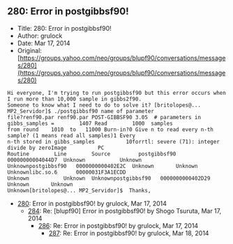 ## 280: Error in postgibbsf90!

- Title: 280: Error in postgibbsf90!
- Author: grulock
- Date: Mar 17, 2014
- Original: [https://groups.yahoo.com/neo/groups/blupf90/conversations/messages/280](https://groups.yahoo.com/neo/groups/blupf90/conversations/messages/280)

```
Hi everyone, I'm trying to run postgibbsf90 but this error occurs when I run more than 10,000 sample in gibbs2f90.
Someone to know what I need to do to solve it? [britolopes@... MP2_Servidor]$ ./postgibbsf90 name of parameter
file?renf90.par renf90.par POST-GIBBSF90 3.05  # parameters in gibbs_samples =	      1407 Read        1000  samples
from round	  1010	to	 11000 Burn-in?0 Give n to read every n-th sample? (1 means read all samples)1 Every
n-th stored in gibbs_samples	      10forrtl: severe (71): integer divide by zeroImage	      PC	       
Routine 	   Line        Source		  postgibbsf90	     00000000004044D7  Unknown		     Unknown 
Unknownpostgibbsf90	  0000000000402E2C  Unknown		  Unknown  Unknownlibc.so.6	     00000031F3A1ECDD 
Unknown 	      Unknown  Unknownpostgibbsf90	 0000000000402D29  Unknown		 Unknown 
Unknown[britolopes@... MP2_Servidor]$  Thanks,
```

- [280](0280.md): Error in postgibbsf90! by grulock, Mar 17, 2014
    - [284](0284.md): Re: [blupf90] Error in postgibbsf90! by Shogo Tsuruta, Mar 17, 2014
        - [286](0286.md): Re: Error in postgibbsf90! by grulock, Mar 17, 2014
            - [287](0287.md): Re: Error in postgibbsf90! by grulock, Mar 18, 2014
